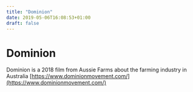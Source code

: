 ```yaml
---
title: "Dominion"
date: 2019-05-06T16:08:53+01:00
draft: false
---
```


# Dominion

Dominion is a 2018 film from Aussie Farms about the farming industry in Australia
[https://www.dominionmovement.com/](https://www.dominionmovement.com/)
